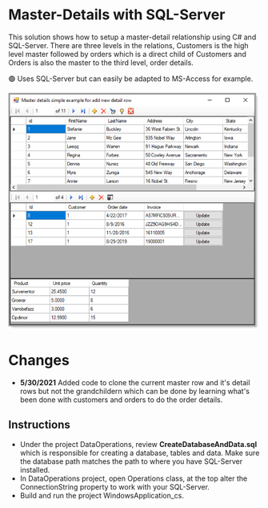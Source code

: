 # Master-Details with SQL-Server
This solution shows how to setup a master-detail relationship using C# and SQL-Server. There are three levels in the relations,
Customers is the high level master followed by orders which is a direct child of Customers and Orders is also
the master to the third level, order details.

:green_circle: Uses SQL-Server but can easily be adapted to MS-Access for example.

![img](DataOperations/Assets/masterDetails1.png)

# Changes

- **5/30/2021** Added code to clone the current master row and it's detail rows but not the grandchildern which can be done by learning what's been done with customers and orders to do the order details. 

## Instructions
- Under the project DataOperations, review **CreateDatabaseAndData.sql** which is responsible for creating a database, tables and data. Make sure the database path matches the path to where you have SQL-Server installed.
- In DataOperations project, open Operations class, at the top alter the ConnectionString property to work with your SQL-Server.
- Build and run the project WindowsApplication_cs.


